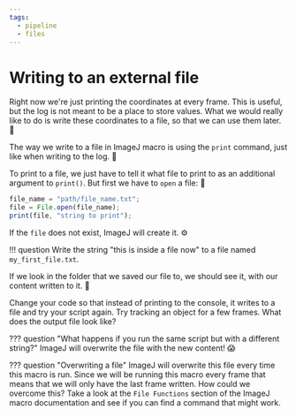 ```yaml
---
tags:
  - pipeline
  - files
---
```

# Writing to an external file

Right now we're just printing the coordinates at every frame. This is useful,
but the log is not meant to be a place to store values. What we would really
like to do is write these coordinates to a file, so that we can use them later. :memo:

The way we write to a file in ImageJ macro is using the `print` command, just
like when writing to the log. :exploding_head:

To print to a file, we just have to tell it what file to print to as an
additional argument to `print()`. But first we have to `open` a file: :open_file_folder:

```javascript title="Opening a file"
file_name = "path/file_name.txt";
file = File.open(file_name);
print(file, "string to print");
```

If the `file` does not exist, ImageJ will create it. :gear:

!!! question
    Write the string "this is inside a file now" to a file named
    `my_first_file.txt`.

If we look in the folder that we saved our file to, we should see it, with our
content written to it. :eyes:

Change your code so that instead of printing to the console, it writes to a
file and try your script again. Try tracking an object for a few frames. What
does the output file look like?

??? question "What happens if you run the same script but with a different string?"
    ImageJ will overwrite the file with the new content! :scream:

??? question "Overwriting a file"
    ImageJ will overwrite this file every time this macro is run. Since we will
    be running this macro every frame that means that we will only have the last
    frame written. How could we overcome this? Take a look at the
    `File Functions` section of the ImageJ macro documentation and see if you
    can find a command that might work.
